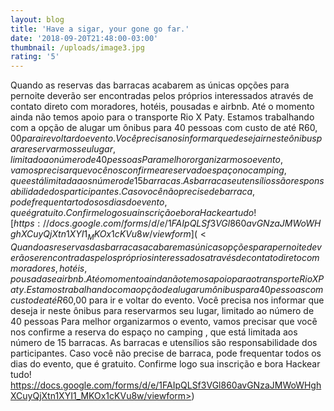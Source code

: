 ```yaml
---
layout: blog
title: 'Have a sigar, your gone go far.'
date: '2018-09-20T21:48:00-03:00'
thumbnail: /uploads/image3.jpg
rating: '5'
---
```

Quando as reservas das barracas acabarem as únicas opções para pernoite deverão ser encontradas pelos próprios interessados através de contato direto com moradores, hotéis, pousadas e airbnb.
Até o momento ainda não temos apoio para o transporte Rio X Paty. Estamos trabalhando com a opção de alugar um ônibus para 40 pessoas com custo de até R$60,00 para ir e voltar do evento. Você precisa nos informar que deseja ir neste ônibus para reservarmos seu lugar, limitado ao número de 40 pessoas
Para melhor organizarmos o evento, vamos precisar que você nos confirme a reserva do espaço no camping , que está limitada aos número de 15 barracas.  As barracas e utensílios são responsabilidade dos participantes.
Caso você não precise de barraca, pode frequentar todos os dias do evento, que é gratuito.
Confirme logo sua inscrição e bora Hackear tudo! 
[https://docs.google.com/forms/d/e/1FAIpQLSf3VGl860avGNzaJMWoWHghXCuyQjXtn1XYI1_MKOx1cKVu8w/viewform](<Quando as reservas das barracas acabarem as únicas opções para pernoite deverão ser encontradas pelos próprios interessados através de contato direto com moradores, hotéis, pousadas e airbnb. Até o momento ainda não temos apoio para o transporte Rio X Paty. Estamos trabalhando com a opção de alugar um ônibus para 40 pessoas com custo de até R$60,00 para ir e voltar do evento. Você precisa nos informar que deseja ir neste ônibus para reservarmos seu lugar, limitado ao número de 40 pessoas Para melhor organizarmos o evento, vamos precisar que você nos confirme a reserva do espaço no camping , que está limitada aos número de 15 barracas. As barracas e utensílios são responsabilidade dos participantes. Caso você não precise de barraca, pode frequentar todos os dias do evento, que é gratuito. Confirme logo sua inscrição e bora Hackear tudo! https://docs.google.com/forms/d/e/1FAIpQLSf3VGl860avGNzaJMWoWHghXCuyQjXtn1XYI1_MKOx1cKVu8w/viewform>)
